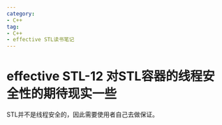 ```yaml
---
category: 
- C++
tag:
- C++
- effective STL读书笔记
---
```


# effective STL-12 对STL容器的线程安全性的期待现实一些

STL并不是线程安全的，因此需要使用者自己去做保证。
